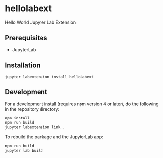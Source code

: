 # hellolabext

Hello World Jupyter Lab Extension


## Prerequisites

* JupyterLab

## Installation

```bash
jupyter labextension install hellolabext
```

## Development

For a development install (requires npm version 4 or later), do the following in the repository directory:

```bash
npm install
npm run build
jupyter labextension link .
```

To rebuild the package and the JupyterLab app:

```bash
npm run build
jupyter lab build
```

